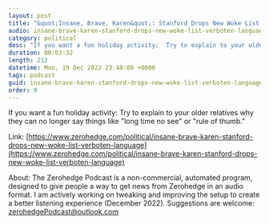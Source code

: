 ```yaml
---
layout: post
title: "&quot;Insane, Brave, Karen&quot;: Stanford Drops New Woke List Of Verboten Language"
audio: insane-brave-karen-stanford-drops-new-woke-list-verboten-language-0
category: political
desc: "If you want a fun holiday activity:  Try to explain to your older relatives why they can no longer say things like &quot;long time no see&quot; or &quot;rule of thumb.&quot;"
duration: 00:03:32
length: 212
datetime: Mon, 19 Dec 2022 23:40:00 +0000
tags: podcast
guid: insane-brave-karen-stanford-drops-new-woke-list-verboten-language-0
order: 0
---
```

If you want a fun holiday activity:  Try to explain to your older relatives why they can no longer say things like &quot;long time no see&quot; or &quot;rule of thumb.&quot;

Link: [https://www.zerohedge.com/political/insane-brave-karen-stanford-drops-new-woke-list-verboten-language](https://www.zerohedge.com/political/insane-brave-karen-stanford-drops-new-woke-list-verboten-language)

About: The Zerohedge Podcast is a non-commercial, automated program, designed to give people a way to get news from Zerohedge in an audio format.  I am actively working on tweaking and improving the setup to create a better listening experience (December 2022).  Suggestions are welcome: [zerohedgePodcast@outlook.com](mailto:zerohedgePodcast@outlook.com)
